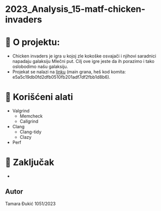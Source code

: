 # 2023_Analysis_15-matf-chicken-invaders

# :memo: O projektu:

- Chicken invaders je igra u kojoj zle kokoške osvajači i njihovi saradnici napadaju galaksiju Mlečni put. Cilj ove igre jeste da ih porazimo i tako oslobodimo našu galaksiju.
- Projekat se nalazi na [linku](https://gitlab.com/matf-bg-ac-rs/course-rs/projects-2020-2021/15-matf-chicken-invaders) (main grana, heš kod komita: e5a5c19db0fd2dfb0510fb201adf7df2fbb1d8b6).


# :wrench: Korišćeni alati
 * Valgrind
    - Memcheck
    - Callgrind
 * Clang
    - Clang-tidy
    - Clazy
 * Perf

# :memo: Zaključak
-

## Autor

Tamara Đukić 1051/2023

